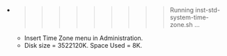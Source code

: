 * >>>>>>>>> Running inst-std-system-time-zone.sh ...
  * Insert Time Zone menu in Administration.
  * Disk size = 3522120K. Space Used = 8K.
